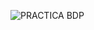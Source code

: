 ![PRACTICA BDP](https://github.com/urielcabrerax/PRACTICA_IT_2024_BDP/assets/168374033/c8a310b6-ac30-4269-8864-431639ae6cf5)

